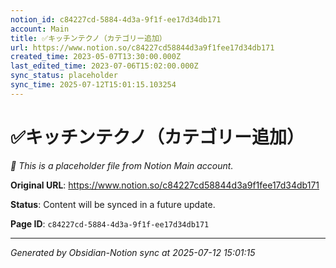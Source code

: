 ```yaml
---
notion_id: c84227cd-5884-4d3a-9f1f-ee17d34db171
account: Main
title: ✅キッチンテクノ（カテゴリー追加）
url: https://www.notion.so/c84227cd58844d3a9f1fee17d34db171
created_time: 2023-05-07T13:30:00.000Z
last_edited_time: 2023-07-06T15:02:00.000Z
sync_status: placeholder
sync_time: 2025-07-12T15:01:15.103254
---
```


# ✅キッチンテクノ（カテゴリー追加）

*🔄 This is a placeholder file from Notion Main account.*

**Original URL**: https://www.notion.so/c84227cd58844d3a9f1fee17d34db171

**Status**: Content will be synced in a future update.

**Page ID**: `c84227cd-5884-4d3a-9f1f-ee17d34db171`

---

*Generated by Obsidian-Notion sync at 2025-07-12 15:01:15*
